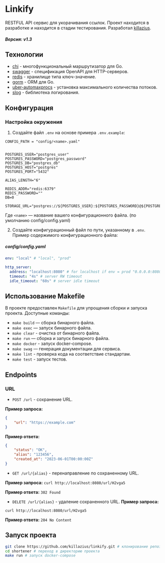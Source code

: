# Linkify

RESTFUL API сервис для укорачивания ссылок.
Проект находится в разработке и находится в стадии тестирования. 
Разработал [killazius](https://t.me/killazDev).

##### Версия: v1.3

## Технологии

- [chi](https://github.com/go-chi/chi) - многофункциональный маршрутизатор для Go. 
- [swagger](https://github.com/swaggo/swag) - спецификация OpenAPI для HTTP-серверов.
- [redis](https://github.com/redis/go-redis) - хранилище типа ключ-значение.
- [gorm](https://gorm.io/) - ORM для Go.
- [uber-automaxprocs](https://github.com/uber-go/automaxprocs) - установка максимального количества потоков.
- [slog](https://pkg.go.dev/log/slog) - библиотека логирования.

## Конфигурация

### Настройка окружения

1. Создайте файл `.env` на основе примера `.env.example`:
```env
CONFIG_PATH = "config/<name>.yaml"


POSTGRES_USER="postgres_user"
POSTGRES_PASSWORD="postgres_password"
POSTGRES_DB="postgres_db"
POSTGRES_HOST="postgres"
POSTGRES_PORT="5432"

ALIAS_LENGTH="6"

REDIS_ADDR="redis:6379"
REDIS_PASSWORD=""
DB=0

STORAGE_URL="postgres://${POSTGRES_USER}:${POSTGRES_PASSWORD}@${POSTGRES_HOST}:${POSTGRES_PORT}/${POSTGRES_DB}"

```
   Где `<name>` — название вашего конфигурационного файла. (по умолчанию config/config.yaml)

2. Создайте конфигурационный файл по пути, указанному в `.env`. Пример содержимого конфигурационного файла:
##### config/config.yaml
```yaml
env: "local" # "local", "prod"

http_server:
  address: "localhost:8080" # for localhost if env = prod "0.0.0.0:8080"
  timeout: "4s" # server RW timeout
  idle_timeout: "60s" # server idle timeout
```

## Использование Makefile
В проекте предоставлен `Makefile` для упрощения сборки и запуска проекта. Доступные команды:
- `make build` — сборка бинарного файла.
- `make exec` — запуск бинарного файла.
- `make clear` - очистка от бинарного файла.
- `make run` — сборка и запуск бинарного файла.
- `make docker` - запуск docker-compose.
- `make swag` — генерация документации для сервиса.
- `make lint` - проверка кода на соответствие стандартам.
- `make test` - запуск тестов.


## Endpoints

### URL

- `POST /url` - сохранение URL.

**Пример запроса:**
```json
{
    "url": "https://example.com"
}
```

**Пример ответа:**
```json
{
    "status": "OK",
    "alias": "123456",
    "created_at": "2023-06-01T00:00:00Z"
}
```
- `GET /url/{alias}` - перенаправление по сохраненному URL.

**Пример запроса:**
`curl http://localhost:8080/url/H2vga5`

**Пример ответа:**
`302 Found`

- `DELETE /url/{alias}` - удаление сохраненного URL.
**Пример запроса:**

`curl http://localhost:8080/url/H2vga5`

**Пример ответа:**
`204 No Content`


## Запуск проекта
```bash
git clone https://github.com/killazius/linkify.git # клонирование репозитория
cd shortener # переход в директорию проекта
make run # запуск docker-compose
```